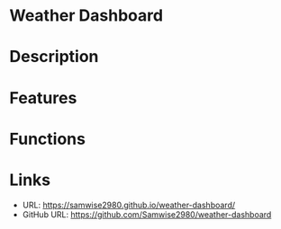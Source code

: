 # Weather Dashboard


# Description


# Features


# Functions


# Links
* URL: https://samwise2980.github.io/weather-dashboard/
* GitHub URL: https://github.com/Samwise2980/weather-dashboard

